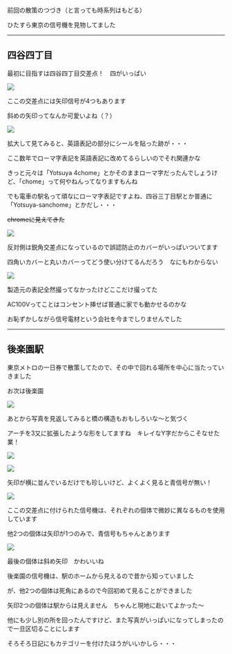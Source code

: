 前回の散策のつづき（と言っても時系列はもどる）

ひたすら東京の信号機を見物してました

---
## 四谷四丁目

最初に目指すは四谷四丁目交差点！　四がいっぱい

![](img/2023-08-13.jpg)

ここの交差点には矢印信号が4つもあります

斜めの矢印ってなんか可愛いよね（？）

![](img/2023-08-13-2.jpg)

拡大して見てみると、英語表記の部分にシールを貼った跡が・・・

ここ数年でローマ字表記を英語表記に改めてるらしいのでそれ関連かな

きっと元々は「Yotsuya 4chome」とかそのままローマ字だったんでしょうけど、「chome」って何やねんってなりますもんね

でも電車の駅名って頑なにローマ字表記ですよね、四谷三丁目駅とか普通に「Yotsuya-sanchome」とかだし・・・

~~chromeに見えてきた~~

![](img/2023-08-13-3.jpg)

反対側は鋭角交差点になっているので誤認防止のカバーがいっぱいついてます

四角いカバーと丸いカバーってどう使い分けてるんだろう　なにもわからない

![](img/2023-08-13-4.jpg)

製造元の表記全然撮ってなかったけどここだけ撮ってた

AC100Vってことはコンセント挿せば普通に家でも動かせるのかな

お恥ずかしながら信号電材という会社を今までしりませんでした

---
## 後楽園駅

東京メトロの一日券で散策してたので、その中で回れる場所を中心に当たっていきました

お次は後楽園

![](img/2023-08-13-5.jpg)

あとから写真を見返してみると橋の構造もおもしろいな～と気づく

アーチを3又に拡張したような形をしてますね　キレイなY字だからこそなせた業！

![](img/2023-08-13-6.jpg)

![](img/2023-08-13-7.jpg)

矢印が横に並んでいるだけでも珍しいけど、よくよく見ると青信号が無い！

![](img/2023-08-13-8.jpg)

ここの交差点に付けられた信号機は、それぞれの個体で微妙に異なるものを使用しています

他2つの個体は矢印が1つのみで、青信号もちゃんとあります

![](img/2023-08-13-9.jpg)

最後の個体は斜め矢印　かわいいね

後楽園の信号機は、駅のホームから見えるので昔から知っていました

が、他2つの個体は死角にあるので今回初めて見ることができました

矢印2つの個体は駅からは見えません　ちゃんと現地に赴いてよかった～

他にも少し別の所を回ったんですけど、また写真がいっぱいになってしまったので一旦区切ることにします

そろそろ日記にもカテゴリーを付けたほうがいいかしら・・・
